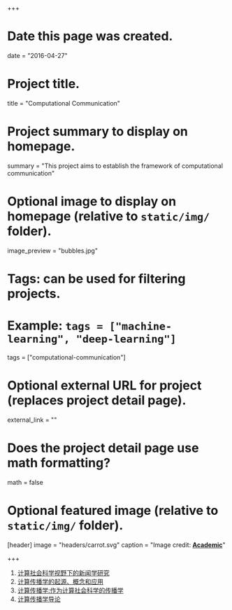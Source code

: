 +++
# Date this page was created.
date = "2016-04-27"

# Project title.
title = "Computational Communication"


# Project summary to display on homepage.
summary = "This project aims to establish the framework of computational communication"


# Optional image to display on homepage (relative to `static/img/` folder).
image_preview = "bubbles.jpg"

# Tags: can be used for filtering projects.
# Example: `tags = ["machine-learning", "deep-learning"]`
tags = ["computational-communication"]

# Optional external URL for project (replaces project detail page).
external_link = ""

# Does the project detail page use math formatting?
math = false

# Optional featured image (relative to `static/img/` folder).
[header]
image = "headers/carrot.svg"
caption = "Image credit: [**Academic**](https://github.com/gcushen/hugo-academic/)"

+++


1. [计算社会科学视野下的新闻学研究](/publication/computational-journalism/)
2. [计算传播学的起源、概念和应用](/publication/cc-origin/)
3. [计算传播学:作为计算社会科学的传播学](/publication/cc-intro/)
4. [计算传播学导论](/publication/ccr-book/)
